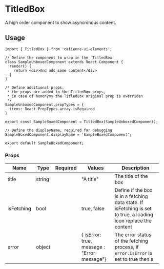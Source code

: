 # TitledBox

A high order component to show asyncronous content.

## Usage

```
import { TitledBox } from 'cafienne-ui-elements';

// Define the component to wrap in the `TitledBox`
class SampleUnboxedComponent extends React.Component {
  render() {
    return <div>And add some content</div>
  }
}

/* Define additional props, 
 * the props are added to the TitledBox props, 
 * in case of homonymy the TitledBox original prop is overriden
 */
SampleUnboxedComponent.propTypes = {
  items: React.PropTypes.array.isRequired
}

export const SampleBoxedComponent = TitledBox(SampleUnboxedComponent);

// Define the displayName, required for debugging
SampleBoxedComponent.displayName = 'SampleBoxedComponent';

export default SampleBoxedComponent;
```
 
### Props

| Name          | Type      | Required | Values        | Description | 
|---------------|-----------|:--------:|---------------|-------------|
|title          |string     | &nbsp;   |"A title"      |The title of the box
|isFetching     |bool       | &nbsp;   |true, false    |Define if the box is in a fetching data state. If isFetching is set to true, a loading icon replace the content
|error          |object     | &nbsp;   |{ isError: true, message : "Error message"}|The error status of the fetching process, if `error.isError` is set to true then a 
 
